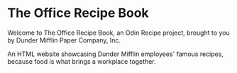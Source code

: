 # The Office Recipe Book

Welcome to The Office Recipe Book, an Odin Recipe project, brought to you by Dunder Mifflin Paper Company, Inc.

An HTML website showcasing Dunder Mifflin employees' famous recipes, because food is what brings a workplace together.